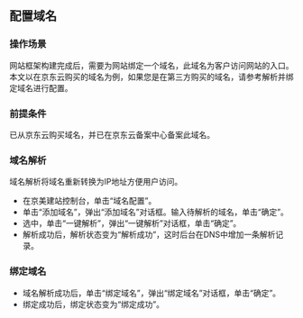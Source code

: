 ## 配置域名
### 操作场景
网站框架构建完成后，需要为网站绑定一个域名，此域名为客户访问网站的入口。
本文以在京东云购买的域名为例，如果您是在第三方购买的域名，请参考解析并绑定域名进行配置。

### 前提条件
已从京东云购买域名，并已在京东云备案中心备案此域名。

### 域名解析
域名解析将域名重新转换为IP地址方便用户访问。
- 在京美建站控制台，单击“域名配置”。
- 单击“添加域名”，弹出“添加域名”对话框。输入待解析的域名，单击“确定”。
- 选中，单击“一键解析”，弹出“一键解析”对话框，单击“确定”。
- 解析成功后，解析状态变为“解析成功”，这时后台在DNS中增加一条解析记录。

### 绑定域名
- 域名解析成功后，单击“绑定域名”，弹出“绑定域名”对话框，单击“确定”。
- 绑定成功后，绑定状态变为“绑定成功”。

